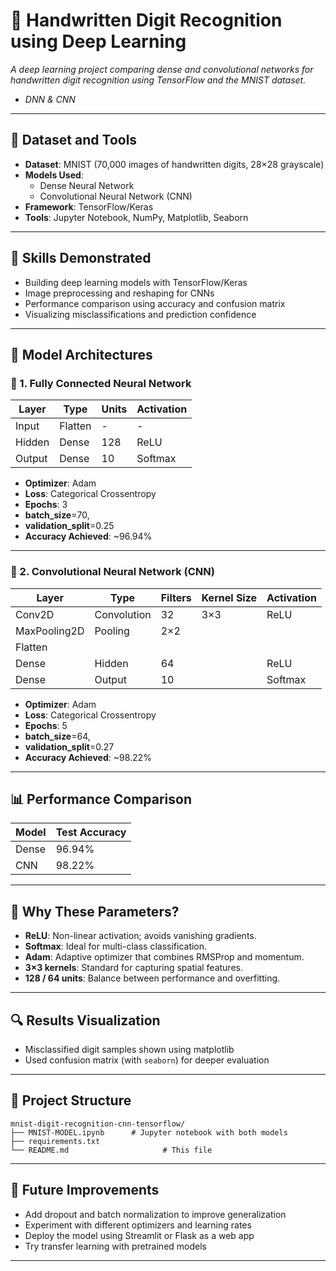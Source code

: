 # 🤙 Handwritten Digit Recognition using Deep Learning

_A deep learning project comparing dense and convolutional networks for handwritten digit recognition using TensorFlow and the MNIST dataset._
- _DNN_ _&_ _CNN_
---

## 📂 Dataset and Tools

- **Dataset**: MNIST (70,000 images of handwritten digits, 28×28 grayscale)
- **Models Used**:
  - Dense Neural Network
  - Convolutional Neural Network (CNN)
- **Framework**: TensorFlow/Keras
- **Tools**: Jupyter Notebook, NumPy, Matplotlib, Seaborn

---

## 🧰 Skills Demonstrated
- Building deep learning models with TensorFlow/Keras
- Image preprocessing and reshaping for CNNs
- Performance comparison using accuracy and confusion matrix
- Visualizing misclassifications and prediction confidence

---

## 🚀 Model Architectures

### 🔷 1. Fully Connected Neural Network

| Layer   | Type    | Units | Activation |
|---------|---------|-------|------------|
| Input   | Flatten | -     | -          |
| Hidden  | Dense   | 128   | ReLU       |
| Output  | Dense   | 10    | Softmax    |

- **Optimizer**: Adam  
- **Loss**: Categorical Crossentropy  
- **Epochs**: 3 
- **batch_size**=70,
- **validation_split**=0.25
- **Accuracy Achieved**: ~96.94%

---

### 🔶 2. Convolutional Neural Network (CNN)

| Layer       | Type        | Filters | Kernel Size | Activation |
|-------------|-------------|---------|-------------|------------|
| Conv2D      | Convolution | 32      | 3×3         | ReLU       |
| MaxPooling2D| Pooling     | 2×2     |             |            |
| Flatten     |             |         |             |            |
| Dense       | Hidden      | 64      |             | ReLU       |
| Dense       | Output      | 10      |             | Softmax    |

- **Optimizer**: Adam  
- **Loss**: Categorical Crossentropy  
- **Epochs**: 5  
- **batch_size**=64,
- **validation_split**=0.27
- **Accuracy Achieved**: ~98.22%

---

## 📊 Performance Comparison

| Model | Test Accuracy |
|-------|---------------|
| Dense | 96.94%         |
| CNN   | 98.22%         |

---

## 📌 Why These Parameters?

- **ReLU**: Non-linear activation; avoids vanishing gradients.
- **Softmax**: Ideal for multi-class classification.
- **Adam**: Adaptive optimizer that combines RMSProp and momentum.
- **3×3 kernels**: Standard for capturing spatial features.
- **128 / 64 units**: Balance between performance and overfitting.

---

## 🔍 Results Visualization

- Misclassified digit samples shown using matplotlib
- Used confusion matrix (with `seaborn`) for deeper evaluation

---

## 📁 Project Structure

```
mnist-digit-recognition-cnn-tensorflow/
├── MNIST-MODEL.ipynb      # Jupyter notebook with both models
├── requirements.txt     
└── README.md                     # This file
```
---

## 🚀 Future Improvements
- Add dropout and batch normalization to improve generalization
- Experiment with different optimizers and learning rates
- Deploy the model using Streamlit or Flask as a web app
- Try transfer learning with pretrained models

 ---

